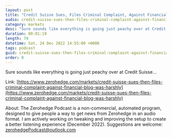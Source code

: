 ```yaml
---
layout: post
title: "Credit Suisse Sues, Files Criminal Complaint, Against Financial Blog &quot;Harshly Critical&quot; Of The Bank"
audio: credit-suisse-sues-then-files-criminal-complaint-against-financial-blog-was-harshly-0
category: markets
desc: "Sure sounds like everything is going just peachy over at Credit Suisse... "
duration: 00:01:19
length: 79
datetime: Sat, 24 Dec 2022 14:55:00 +0000
tags: podcast
guid: credit-suisse-sues-then-files-criminal-complaint-against-financial-blog-was-harshly-0
order: 0
---
```

Sure sounds like everything is going just peachy over at Credit Suisse... 

Link: [https://www.zerohedge.com/markets/credit-suisse-sues-then-files-criminal-complaint-against-financial-blog-was-harshly](https://www.zerohedge.com/markets/credit-suisse-sues-then-files-criminal-complaint-against-financial-blog-was-harshly)

About: The Zerohedge Podcast is a non-commercial, automated program, designed to give people a way to get news from Zerohedge in an audio format.  I am actively working on tweaking and improving the setup to create a better listening experience (December 2022).  Suggestions are welcome: [zerohedgePodcast@outlook.com](mailto:zerohedgePodcast@outlook.com)